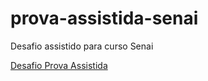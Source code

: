 # prova-assistida-senai
 Desafio assistido para curso Senai

 <a href="https://edmilsondmx.github.io/prova-assistida-senai/">Desafio Prova Assistida</a>

